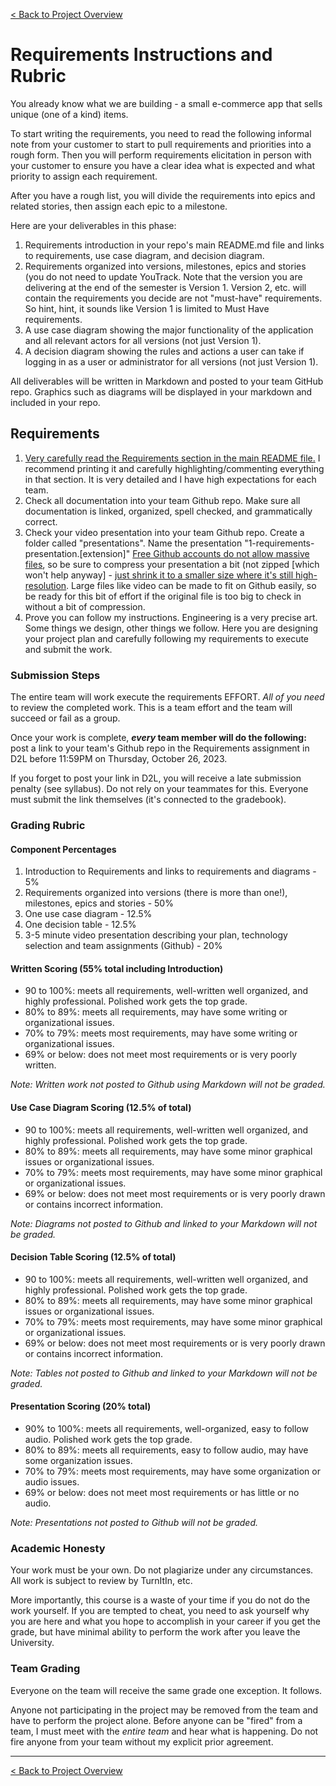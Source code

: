 [< Back to Project Overview](README.md#requirements)

# Requirements Instructions and Rubric

You already know what we are building - a small e-commerce app that sells unique (one of a kind) items.

To start writing the requirements, you need to read the following informal note from your customer to start to pull requirements and priorities into a rough form. Then you will perform requirements elicitation in person with your customer to ensure you have a clear idea what is expected and what priority to assign each requirement.

After you have a rough list, you will divide the requirements into epics and related stories, then assign each epic to a milestone.

Here are your deliverables in this phase:

1.  Requirements introduction in your repo's main README.md file and links to requirements, use case diagram, and decision diagram.
2.  Requirements organized into versions, milestones, epics and stories (you do not need to update YouTrack.
    Note that the version you are delivering at the end of the semester is Version 1. Version 2, etc. will contain the requirements you decide are not "must-have" requirements. So hint, hint, it sounds like Version 1 is limited to Must Have requirements.
3.  A use case diagram showing the major functionality of the application and all relevant actors for all versions (not just Version 1).
4.  A decision diagram showing the rules and actions a user can take if logging in as a user or administrator for all versions (not just Version 1).

All deliverables will be written in Markdown and posted to your team GitHub repo. Graphics such as diagrams will be displayed in your markdown and included in your repo.

## Requirements

1.  [Very carefully read the Requirements section in the main README file.](README.md#requirements) 
    I recommend printing it and carefully highlighting/commenting everything in that section. It is very detailed and I have high expectations for each team.
2.  Check all documentation into your team Github repo. Make sure all documentation is linked, organized, spell checked, and grammatically correct.
3.  Check your video presentation into your team Github repo. Create a folder called "presentations". Name the presentation "1-requirements-presentation.[extension]" [Free Github accounts do not allow massive files](https://docs.github.com/en/repositories/working-with-files/managing-large-files/about-large-files-on-github), so be sure to compress your presentation a bit (not zipped [which won't help anyway] - [just shrink it to a smaller size where it's still high-resolution](https://multimedia.easeus.com/video-converter-tips/compress-video-vlc.html). Large files like video can be made to fit on Github easily, so be ready for this bit of effort if the original file is too big to check in without a bit of compression.
4.  Prove you can follow my instructions. Engineering is a very precise art. Some things we design, other things we follow. Here you are designing your project plan and carefully following my requirements to execute and submit the work.

### Submission Steps

The entire team will work execute the requirements EFFORT. *All of you need* to review the completed work. This is a team effort and the team will succeed or fail as a group.

Once your work is complete, ***every* team member will do the following:** post a link to your team's Github repo in the Requirements assignment in D2L before 11:59PM on Thursday, October 26, 2023.

If you forget to post your link in D2L, you will receive a late submission penalty (see syllabus). Do not rely on your teammates for this. Everyone must submit the link themselves (it's connected to the gradebook).

### Grading Rubric

#### Component Percentages

1.  Introduction to Requirements and links to requirements and diagrams - 5%
3.  Requirements organized into versions (there is more than one!), milestones, epics and stories - 50%
4.  One use case diagram - 12.5%
5.  One decision table - 12.5%
6.  3-5 minute video presentation describing your plan, technology selection and team assignments (Github) - 20%

#### Written Scoring (55% total including Introduction)

-  90 to 100%: meets all requirements, well-written well organized, and highly professional. Polished work gets the top grade.
-  80% to 89%: meets all requirements, may have some writing or organizational issues.
-  70% to 79%: meets most requirements, may have some writing or organizational issues.
-  69% or below: does not meet most requirements or is very poorly written.

*Note: Written work not posted to Github using Markdown will not be graded.*

#### Use Case Diagram Scoring (12.5% of total)

-  90 to 100%: meets all requirements, well-written well organized, and highly professional. Polished work gets the top grade.
-  80% to 89%: meets all requirements, may have some minor graphical issues or organizational issues.
-  70% to 79%: meets most requirements, may have some minor graphical or organizational issues.
-  69% or below: does not meet most requirements or is very poorly drawn or contains incorrect information.

*Note: Diagrams not posted to Github and linked to your Markdown will not be graded.*

#### Decision Table Scoring (12.5% of total)

-  90 to 100%: meets all requirements, well-written well organized, and highly professional. Polished work gets the top grade.
-  80% to 89%: meets all requirements, may have some minor graphical issues or organizational issues.
-  70% to 79%: meets most requirements, may have some minor graphical or organizational issues.
-  69% or below: does not meet most requirements or is very poorly drawn or contains incorrect information.

*Note: Tables not posted to Github and linked to your Markdown will not be graded.*

#### Presentation Scoring (20% total)

-  90% to 100%: meets all requirements, well-organized, easy to follow audio. Polished work gets the top grade.
-  80% to 89%: meets all requirements, easy to follow audio, may have some organization issues.
-  70% to 79%: meets most requirements, may have some organization or audio issues.
-  69% or below: does not meet most requirements or has little or no audio.

*Note: Presentations not posted to Github will not be graded.*

### Academic Honesty

Your work must be your own. Do not plagiarize under any circumstances. All work is subject to review by TurnItIn, etc.

More importantly, this course is a waste of your time if you do not do the work yourself. If you are tempted to cheat, you need to ask yourself why you are here and what you hope to accomplish in your career if you get the grade, but have minimal ability to perform the work after you leave the University.

### Team Grading

Everyone on the team will receive the same grade one exception. It follows.

Anyone not participating in the project may be removed from the team and have to perform the project alone. Before anyone can be "fired" from a team, I must meet with the *entire team* and hear what is happening. Do not fire anyone from your team without my explicit prior agreement.

---

[< Back to Project Overview](README.md#requirements)


